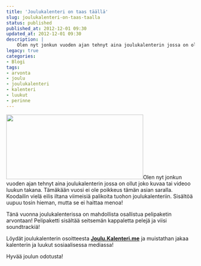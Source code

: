```yaml
---
title: 'Joulukalenteri on taas täällä'
slug: joulukalenteri-on-taas-taalla
status: published
published_at: 2012-12-01 09:30
updated_at: 2012-12-01 09:30
description: |
    Olen nyt jonkun vuoden ajan tehnyt aina joulukalenterin jossa on ollut joko kuvaa tai videoo luukun takana. Tämäkään vuosi ei ole poikkeus tämän asian saralla. Koodailin vielä eilis iltana viimeisiä palikoita tuohon joulukalenteriin. Sisältöä uupuu tosin hieman, mutta se ei haittaa menoa! Tänä vuonna joulukalenterissa on mahdollista osallistua pelipaketin arvontaan! Pelipaketti sisältää seitsemän kappaletta pelejä… Jatka lukemista Joulukalenteri on taas täällä
legacy: true
categories:
- Blogi
tags:
- arvonta
- joulu
- joulukalenteri
- kalenteri
- luukut
- perinne
---
```


<p><a href="https://cdn.markokaartinen.net/uploads/2012/12/jouluk.png"><img loading="lazy" decoding="async" class="alignright  wp-image-3638" title="Joulukalenteri" src="https://cdn.markokaartinen.net/uploads/2012/12/jouluk-610x289.png" alt="" width="366" height="173" /></a>Olen nyt jonkun vuoden ajan tehnyt aina joulukalenterin jossa on ollut joko kuvaa tai videoo luukun takana. Tämäkään vuosi ei ole poikkeus tämän asian saralla. Koodailin vielä eilis iltana viimeisiä palikoita tuohon joulukalenteriin. Sisältöä uupuu tosin hieman, mutta se ei haittaa menoa!</p>
<p>Tänä vuonna joulukalenterissa on mahdollista osallistua pelipaketin arvontaan! Pelipaketti sisältää seitsemän kappaletta pelejä ja viisi soundtrackiä!</p>
<p>Löydät joulukalenterin osoitteesta <a title="Joulu.Kalenteri.me" href="http://joulu.kalenteri.me" target="_blank"><strong>Joulu.Kalenteri.me</strong></a> ja muistathan jakaa kalenterin ja luukut sosiaalisessa mediassa!</p>
<p>Hyvää joulun odotusta!</p>
